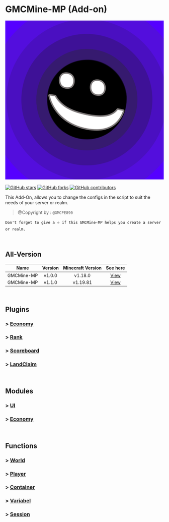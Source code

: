 # GMCMine-MP (Add-on)

![](./assets/img/pack_icon.png?raw=true)

[![GitHub stars](https://img.shields.io/github/stars/GMCPE890/GMCMine-MP.svg)](https://github.com/GMCPE890/GMCMine-MP/stargazers)
[![GitHub forks](https://img.shields.io/github/forks/GMCPE890/GMCMine-MP.svg?color=blue)](https://github.com/GMCPE890/GMCMine-MP/network)
[![GitHub contributors](https://img.shields.io/github/contributors/GMCPE890/GMCMine-MP.svg?color=blue)](https://github.com/GMCPE890/GMCMine-MP/network)


This Add-On, allows you to change the configs in the
script to suit the needs of your server or realm.

> @Copyright by : `@GMCPE890`

`Don't forget to give a ⭐ if this GMCMine-MP helps you create a server or realm.`

<br />

## All-Version
| Name | Version | Minecraft Version | See here |
| :-------: | :-----: | :--------: | :------: |
| GMCMine-MP | v1.0.0 | v1.18.0 | <a href="./Version/GMCMine-MP%20(v1.0.0).md">View</a> |
| GMCMine-MP | v1.1.0 | v1.19.81 | <a href="./Version/GMCMine-MP%20(v1.1.0).md">View</a> |

<br />

## Plugins
<h3>> <a href="./Plugins/Economy">Economy</a></h3>
<h3>> <a href="./Not Found">Rank</a></h3>
<h3>> <a href="./Not Found">Scoreboard</a></h3>
<h3>> <a href="./Not Found">LandClaim</a></h3>

<br />

## Modules
<h3>> <a href="./Not Found">UI</a></h3>
<h3>> <a href="./Not Found">Economy</a></h3>

<br />

## Functions
<h3>> <a href="./Not Found">World</a></h3>
<h3>> <a href="./Not Found">Player</a></h3>
<h3>> <a href="./Not Found">Container</a></h3>
<h3>> <a href="./Not Found">Variabel</a></h3>
<h3>> <a href="./Not Found">Session</a></h3>
